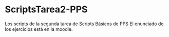# ScriptsTarea2-PPS
Los scripts de la segunda tarea de Scripts Básicos de PPS
El enunciado de los ejercicios está en la moodle.

